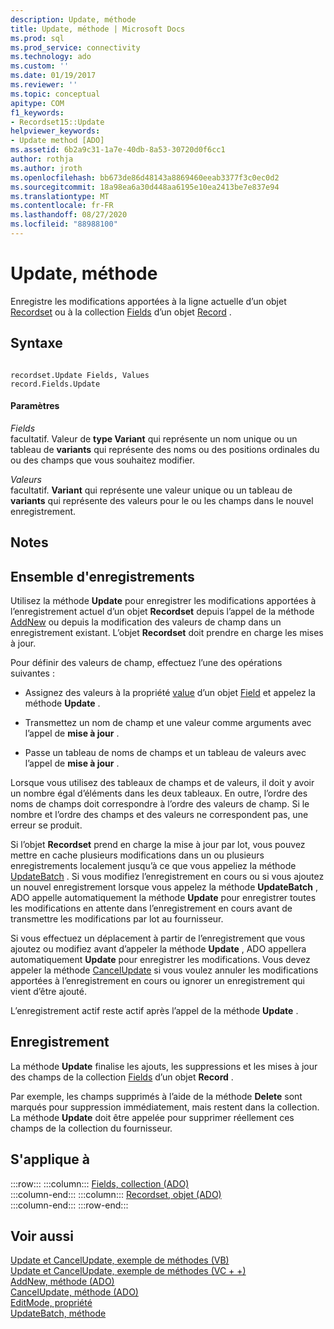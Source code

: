 ```yaml
---
description: Update, méthode
title: Update, méthode | Microsoft Docs
ms.prod: sql
ms.prod_service: connectivity
ms.technology: ado
ms.custom: ''
ms.date: 01/19/2017
ms.reviewer: ''
ms.topic: conceptual
apitype: COM
f1_keywords:
- Recordset15::Update
helpviewer_keywords:
- Update method [ADO]
ms.assetid: 6b2a9c31-1a7e-40db-8a53-30720d0f6cc1
author: rothja
ms.author: jroth
ms.openlocfilehash: bb673de86d48143a8869460eeab3377f3c0ec0d2
ms.sourcegitcommit: 18a98ea6a30d448aa6195e10ea2413be7e837e94
ms.translationtype: MT
ms.contentlocale: fr-FR
ms.lasthandoff: 08/27/2020
ms.locfileid: "88988100"
---
```

# <a name="update-method"></a>Update, méthode
Enregistre les modifications apportées à la ligne actuelle d’un objet [Recordset](./recordset-object-ado.md) ou à la collection [Fields](./fields-collection-ado.md) d’un objet [Record](./record-object-ado.md) .  
  
## <a name="syntax"></a>Syntaxe  
  
```  
  
recordset.Update Fields, Values  
record.Fields.Update  
```  
  
#### <a name="parameters"></a>Paramètres  
 *Fields*  
 facultatif. Valeur de **type Variant** qui représente un nom unique ou un tableau de **variants** qui représente des noms ou des positions ordinales du ou des champs que vous souhaitez modifier.  
  
 *Valeurs*  
 facultatif. **Variant** qui représente une valeur unique ou un tableau de **variants** qui représente des valeurs pour le ou les champs dans le nouvel enregistrement.  
  
## <a name="remarks"></a>Notes  
  
## <a name="recordset"></a>Ensemble d'enregistrements  
 Utilisez la méthode **Update** pour enregistrer les modifications apportées à l’enregistrement actuel d’un objet **Recordset** depuis l’appel de la méthode [AddNew](./addnew-method-ado.md) ou depuis la modification des valeurs de champ dans un enregistrement existant. L’objet **Recordset** doit prendre en charge les mises à jour.  
  
 Pour définir des valeurs de champ, effectuez l’une des opérations suivantes :  
  
-   Assignez des valeurs à la propriété [value](./value-property-ado.md) d’un objet [Field](./field-object.md) et appelez la méthode **Update** .  
  
-   Transmettez un nom de champ et une valeur comme arguments avec l’appel de **mise à jour** .  
  
-   Passe un tableau de noms de champs et un tableau de valeurs avec l’appel de **mise à jour** .  
  
 Lorsque vous utilisez des tableaux de champs et de valeurs, il doit y avoir un nombre égal d’éléments dans les deux tableaux. En outre, l’ordre des noms de champs doit correspondre à l’ordre des valeurs de champ. Si le nombre et l’ordre des champs et des valeurs ne correspondent pas, une erreur se produit.  
  
 Si l’objet **Recordset** prend en charge la mise à jour par lot, vous pouvez mettre en cache plusieurs modifications dans un ou plusieurs enregistrements localement jusqu’à ce que vous appeliez la méthode [UpdateBatch](./updatebatch-method.md) . Si vous modifiez l’enregistrement en cours ou si vous ajoutez un nouvel enregistrement lorsque vous appelez la méthode **UpdateBatch** , ADO appelle automatiquement la méthode **Update** pour enregistrer toutes les modifications en attente dans l’enregistrement en cours avant de transmettre les modifications par lot au fournisseur.  
  
 Si vous effectuez un déplacement à partir de l’enregistrement que vous ajoutez ou modifiez avant d’appeler la méthode **Update** , ADO appellera automatiquement **Update** pour enregistrer les modifications. Vous devez appeler la méthode [CancelUpdate](./cancelupdate-method-ado.md) si vous voulez annuler les modifications apportées à l’enregistrement en cours ou ignorer un enregistrement qui vient d’être ajouté.  
  
 L’enregistrement actif reste actif après l’appel de la méthode **Update** .  
  
## <a name="record"></a>Enregistrement  
 La méthode **Update** finalise les ajouts, les suppressions et les mises à jour des champs de la collection [Fields](./fields-collection-ado.md) d’un objet **Record** .  
  
 Par exemple, les champs supprimés à l’aide de la méthode **Delete** sont marqués pour suppression immédiatement, mais restent dans la collection. La méthode **Update** doit être appelée pour supprimer réellement ces champs de la collection du fournisseur.  
  
## <a name="applies-to"></a>S'applique à  

:::row:::
    :::column:::
        [Fields, collection (ADO)](./fields-collection-ado.md)  
    :::column-end:::
    :::column:::
        [Recordset, objet (ADO)](./recordset-object-ado.md)  
    :::column-end:::
:::row-end:::

## <a name="see-also"></a>Voir aussi  
 [Update et CancelUpdate, exemple de méthodes (VB)](./update-and-cancelupdate-methods-example-vb.md)   
 [Update et CancelUpdate, exemple de méthodes (VC + +)](./update-and-cancelupdate-methods-example-vc.md)   
 [AddNew, méthode (ADO)](./addnew-method-ado.md)   
 [CancelUpdate, méthode (ADO)](./cancelupdate-method-ado.md)   
 [EditMode, propriété](./editmode-property.md)   
 [UpdateBatch, méthode](./updatebatch-method.md)